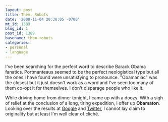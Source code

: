 ```yaml
---
layout: post
title: Them, Robots
date: '2008-11-04 20:30:05 -0700'
mt_id: 1389
blog_id: 1
post_id: 1389
basename: them-robots
categories:
- personal
- language
---
```

<p>
I've been searching for the perfect word to describe Barack Obama fanatics. Portmanteaus seemed to be the perfect neologistical type but all the ones I have found were unsatisfying to pronounce. "Obamaniac" was the closest but it just doesn't work as a word and I've seen too many of them co-opt it for themselves. I don't disparage people who like it.
</p>
<p>
While driving home from dinner tonight, I came up with a doozy. With a sigh of relief at the conclusion of a long, tiring expedition, I offer up <strong>Obamaton</strong>. Looking over the results at <a href="http://www.google.com/search?q=obamaton">Google</a> and <a href="http://search.twitter.com/search?q=obamaton">Twitter</a>, I cannot lay claim to originality but at least I'm well clear of clich&#xE9;.
</p>
